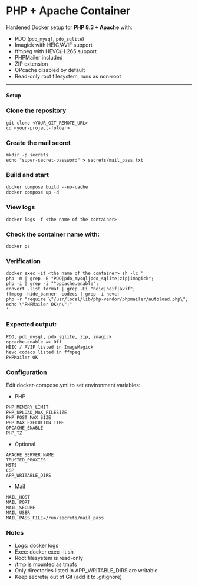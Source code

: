 # PHP + Apache Container

Hardened Docker setup for **PHP 8.3 + Apache** with:

- PDO (`pdo_mysql`, `pdo_sqlite`)
- Imagick with HEIC/AVIF support
- ffmpeg with HEVC/H.265 support
- PHPMailer included
- ZIP extension
- OPcache disabled by default
- Read-only root filesystem, runs as non-root

---

#### Setup

### Clone the repository
```
git clone <YOUR_GIT_REMOTE_URL>
cd <your-project-folder>
```
### Create the mail secret
```
mkdir -p secrets
echo "super-secret-password" > secrets/mail_pass.txt
```

### Build and start
```
docker compose build --no-cache
docker compose up -d
```

### View logs
```
docker logs -f <the name of the container>
```

### Check the container name with:
```
docker ps
```

### Verification
```
docker exec -it <the name of the container> sh -lc '
php -m | grep -E "PDO|pdo_mysql|pdo_sqlite|zip|imagick";
php -i | grep -i "^opcache.enable";
convert -list format | grep -Ei "heic|heif|avif";
ffmpeg -hide_banner -codecs | grep -i hevc;
php -r "require \"/usr/local/lib/php-vendor/phpmailer/autoload.php\"; echo \"PHPMailer OK\n\";"
'

```
### Expected output:
```
PDO, pdo_mysql, pdo_sqlite, zip, imagick
opcache.enable => Off
HEIC / AVIF listed in ImageMagick
hevc codecs listed in ffmpeg
PHPMailer OK
```
### Configuration

Edit docker-compose.yml to set environment variables:

- PHP
```
PHP_MEMORY_LIMIT
PHP_UPLOAD_MAX_FILESIZE
PHP_POST_MAX_SIZE
PHP_MAX_EXECUTION_TIME
OPCACHE_ENABLE
PHP_TZ
```

- Optional
```
APACHE_SERVER_NAME
TRUSTED_PROXIES
HSTS
CSP
APP_WRITABLE_DIRS
```
- Mail
```
MAIL_HOST
MAIL_PORT
MAIL_SECURE
MAIL_USER
MAIL_PASS_FILE=/run/secrets/mail_pass
```
### Notes

- Logs: docker logs <the name of the container>
- Exec: docker exec -it <the name of the container> sh
- Root filesystem is read-only
- /tmp is mounted as tmpfs
- Only directories listed in APP_WRITABLE_DIRS are writable
- Keep secrets/ out of Git (add it to .gitignore)

